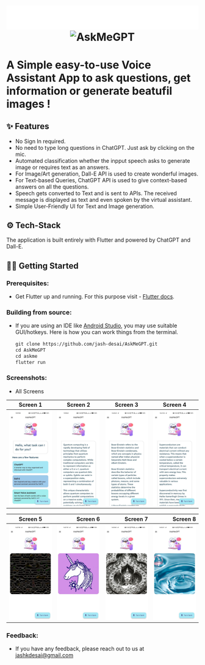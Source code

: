 <h1 align="center"> 
  <img align="center" src="https://github.com/jash-desai/AskMeGPT/blob/main/AppName.svg"/> </br>
  <img align="center" alt="AskMeGPT" width="50px" src="https://raw.githubusercontent.com/jash-desai/AskMeGPT/main/assets/image/icon.jpg" />
</h1>


# A Simple easy-to-use Voice Assistant App to ask questions, get information or generate beatufil images !

## ✨ Features
* No Sign In required.
* No need to type long questions in ChatGPT. Just ask by clicking on the mic.
* Automated classification whether the inpput speech asks to generate image or requires text as an answers.
* For Image/Art generation, Dall-E API is used to create wonderful images.
* For Text-based Queries, ChatGPT API is used to give context-based answers on all the questions.
* Speech gets converted to Text and is sent to APIs. The received message is displayed as text and even spoken by the virtual assistant.
* Simple User-Friendly UI for Text and Image generation. 

## ⚙️ Tech-Stack
The application is built entirely with Flutter and powered by ChatGPT and Dall-E. 

## 🏃🏻 Getting Started
### Prerequisites:
* Get Flutter up and running. For this purpose visit - [Flutter docs](https://flutter.dev/docs/get-started/install).

### Building from source:
* If you are using an IDE like [Android Studio](https://developer.android.com/studio), you may use suitable GUI/hotkeys. Here is how you can work things from the terminal.

    ```
    git clone https://github.com/jash-desai/AskMeGPT.git
    cd AskMeGPT
    cd askme
    flutter run
    ```

### Screenshots:
* All Screens 

Screen 1  |  Screen 2  | Screen 3 | Screen 4
:-------------------------:|:-------------------------:|:-------------------------:|:-------------------------:
![](assets/screenshots/home.jpg)|![](assets/screenshots/text1.jpg)|![](assets/screenshots/text2.jpg)|![](assets/screenshots/text3.jpg)

Screen 5 | Screen 6 | Screen 7| Screen 8
:-------------------------:|-------------------------:|-------------------------:|-------------------------:
![](assets/screenshots/image1.jpg)|![](assets/screenshots/image2.jpg) |![](assets/screenshots/image3.jpg)|![](assets/screenshots/image4.jpg)


### Feedback:
* If you have any feedback, please reach out to us at jashkdesai@gmail.com
</br>
